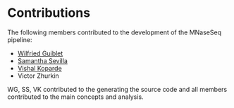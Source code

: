 # Contributions
The following members contributed to the development of the MNaseSeq pipeline:

- [Wilfried Guiblet](https://github.com/wilfriedguiblet)
- [Samantha Sevilla](https://github.com/slsevilla)
- [Vishal Koparde](https://github.com/kopardev)
- Victor Zhurkin

WG, SS, VK contributed to the generating the source code and all members contributed to the main concepts and analysis.